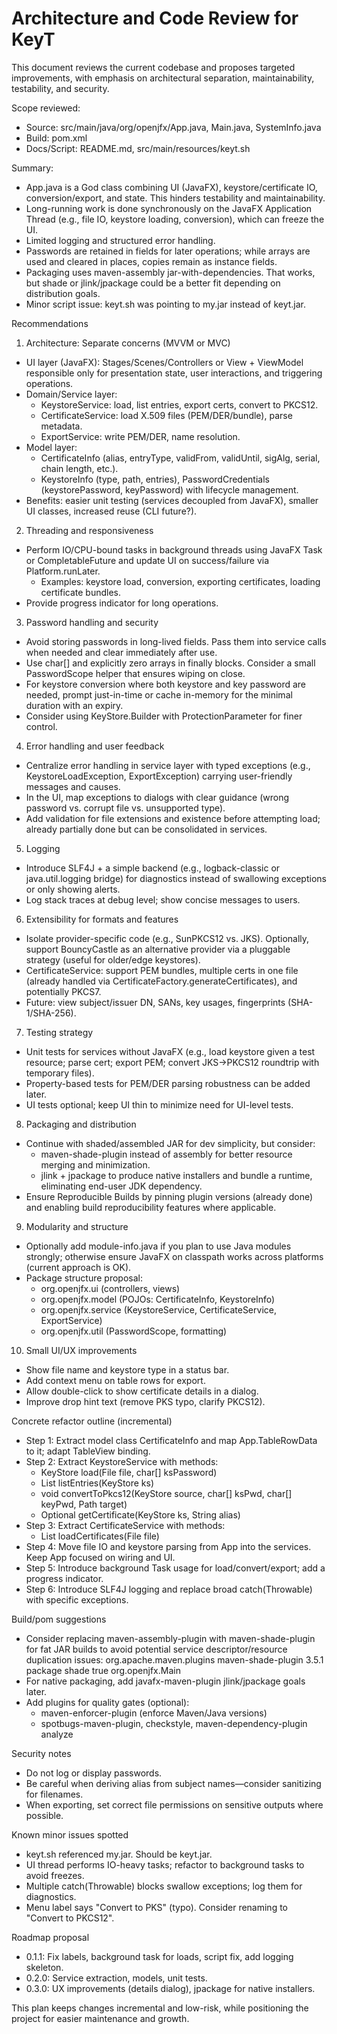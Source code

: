 # Architecture and Code Review for KeyT

This document reviews the current codebase and proposes targeted improvements, with emphasis on architectural separation, maintainability, testability, and security.

Scope reviewed:
- Source: src/main/java/org/openjfx/App.java, Main.java, SystemInfo.java
- Build: pom.xml
- Docs/Script: README.md, src/main/resources/keyt.sh

Summary:
- App.java is a God class combining UI (JavaFX), keystore/certificate IO, conversion/export, and state. This hinders testability and maintainability.
- Long-running work is done synchronously on the JavaFX Application Thread (e.g., file IO, keystore loading, conversion), which can freeze the UI.
- Limited logging and structured error handling.
- Passwords are retained in fields for later operations; while arrays are used and cleared in places, copies remain as instance fields.
- Packaging uses maven-assembly jar-with-dependencies. That works, but shade or jlink/jpackage could be a better fit depending on distribution goals.
- Minor script issue: keyt.sh was pointing to my.jar instead of keyt.jar.

Recommendations

1. Architecture: Separate concerns (MVVM or MVC)
- UI layer (JavaFX): Stages/Scenes/Controllers or View + ViewModel responsible only for presentation state, user interactions, and triggering operations.
- Domain/Service layer:
  - KeystoreService: load, list entries, export certs, convert to PKCS12.
  - CertificateService: load X.509 files (PEM/DER/bundle), parse metadata.
  - ExportService: write PEM/DER, name resolution.
- Model layer:
  - CertificateInfo (alias, entryType, validFrom, validUntil, sigAlg, serial, chain length, etc.).
  - KeystoreInfo (type, path, entries), PasswordCredentials (keystorePassword, keyPassword) with lifecycle management.
- Benefits: easier unit testing (services decoupled from JavaFX), smaller UI classes, increased reuse (CLI future?).

2. Threading and responsiveness
- Perform IO/CPU-bound tasks in background threads using JavaFX Task or CompletableFuture and update UI on success/failure via Platform.runLater.
  - Examples: keystore load, conversion, exporting certificates, loading certificate bundles.
- Provide progress indicator for long operations.

3. Password handling and security
- Avoid storing passwords in long-lived fields. Pass them into service calls when needed and clear immediately after use.
- Use char[] and explicitly zero arrays in finally blocks. Consider a small PasswordScope helper that ensures wiping on close.
- For keystore conversion where both keystore and key password are needed, prompt just-in-time or cache in-memory for the minimal duration with an expiry.
- Consider using KeyStore.Builder with ProtectionParameter for finer control.

4. Error handling and user feedback
- Centralize error handling in service layer with typed exceptions (e.g., KeystoreLoadException, ExportException) carrying user-friendly messages and causes.
- In the UI, map exceptions to dialogs with clear guidance (wrong password vs. corrupt file vs. unsupported type).
- Add validation for file extensions and existence before attempting load; already partially done but can be consolidated in services.

5. Logging
- Introduce SLF4J + a simple backend (e.g., logback-classic or java.util.logging bridge) for diagnostics instead of swallowing exceptions or only showing alerts.
- Log stack traces at debug level; show concise messages to users.

6. Extensibility for formats and features
- Isolate provider-specific code (e.g., SunPKCS12 vs. JKS). Optionally, support BouncyCastle as an alternative provider via a pluggable strategy (useful for older/edge keystores).
- CertificateService: support PEM bundles, multiple certs in one file (already handled via CertificateFactory.generateCertificates), and potentially PKCS7.
- Future: view subject/issuer DN, SANs, key usages, fingerprints (SHA-1/SHA-256).

7. Testing strategy
- Unit tests for services without JavaFX (e.g., load keystore given a test resource; parse cert; export PEM; convert JKS→PKCS12 roundtrip with temporary files).
- Property-based tests for PEM/DER parsing robustness can be added later.
- UI tests optional; keep UI thin to minimize need for UI-level tests.

8. Packaging and distribution
- Continue with shaded/assembled JAR for dev simplicity, but consider:
  - maven-shade-plugin instead of assembly for better resource merging and minimization.
  - jlink + jpackage to produce native installers and bundle a runtime, eliminating end-user JDK dependency.
- Ensure Reproducible Builds by pinning plugin versions (already done) and enabling build reproducibility features where applicable.

9. Modularity and structure
- Optionally add module-info.java if you plan to use Java modules strongly; otherwise ensure JavaFX on classpath works across platforms (current approach is OK).
- Package structure proposal:
  - org.openjfx.ui (controllers, views)
  - org.openjfx.model (POJOs: CertificateInfo, KeystoreInfo)
  - org.openjfx.service (KeystoreService, CertificateService, ExportService)
  - org.openjfx.util (PasswordScope, formatting)

10. Small UI/UX improvements
- Show file name and keystore type in a status bar.
- Add context menu on table rows for export.
- Allow double-click to show certificate details in a dialog.
- Improve drop hint text (remove PKS typo, clarify PKCS12).

Concrete refactor outline (incremental)
- Step 1: Extract model class CertificateInfo and map App.TableRowData to it; adapt TableView binding.
- Step 2: Extract KeystoreService with methods:
  - KeyStore load(File file, char[] ksPassword)
  - List<CertificateInfo> listEntries(KeyStore ks)
  - void convertToPkcs12(KeyStore source, char[] ksPwd, char[] keyPwd, Path target)
  - Optional<Certificate> getCertificate(KeyStore ks, String alias)
- Step 3: Extract CertificateService with methods:
  - List<CertificateInfo> loadCertificates(File file)
- Step 4: Move file IO and keystore parsing from App into the services. Keep App focused on wiring and UI.
- Step 5: Introduce background Task usage for load/convert/export; add a progress indicator.
- Step 6: Introduce SLF4J logging and replace broad catch(Throwable) with specific exceptions.

Build/pom suggestions
- Consider replacing maven-assembly-plugin with maven-shade-plugin for fat JAR builds to avoid potential service descriptor/resource duplication issues:
  <plugin>
    <groupId>org.apache.maven.plugins</groupId>
    <artifactId>maven-shade-plugin</artifactId>
    <version>3.5.1</version>
    <executions>
      <execution>
        <phase>package</phase>
        <goals><goal>shade</goal></goals>
        <configuration>
          <createDependencyReducedPom>true</createDependencyReducedPom>
          <transformers>
            <transformer implementation="org.apache.maven.plugins.shade.resource.ManifestResourceTransformer">
              <mainClass>org.openjfx.Main</mainClass>
            </transformer>
          </transformers>
        </configuration>
      </execution>
    </executions>
  </plugin>
- For native packaging, add javafx-maven-plugin jlink/jpackage goals later.
- Add plugins for quality gates (optional):
  - maven-enforcer-plugin (enforce Maven/Java versions)
  - spotbugs-maven-plugin, checkstyle, maven-dependency-plugin analyze

Security notes
- Do not log or display passwords.
- Be careful when deriving alias from subject names—consider sanitizing for filenames.
- When exporting, set correct file permissions on sensitive outputs where possible.

Known minor issues spotted
- keyt.sh referenced my.jar. Should be keyt.jar.
- UI thread performs IO-heavy tasks; refactor to background tasks to avoid freezes.
- Multiple catch(Throwable) blocks swallow exceptions; log them for diagnostics.
- Menu label says "Convert to PKS" (typo). Consider renaming to "Convert to PKCS12".

Roadmap proposal
- 0.1.1: Fix labels, background task for loads, script fix, add logging skeleton.
- 0.2.0: Service extraction, models, unit tests.
- 0.3.0: UX improvements (details dialog), jpackage for native installers.

This plan keeps changes incremental and low-risk, while positioning the project for easier maintenance and growth.
